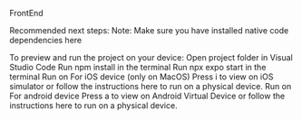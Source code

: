 FrontEnd

Recommended next steps:
Note: Make sure you have installed native code dependencies here

To preview and run the project on your device:
Open project folder in Visual Studio Code
Run npm install in the terminal
Run npx expo start in the terminal
Run on For iOS device (only on MacOS)
Press i to view on iOS simulator or follow the instructions here to run on a physical device.
Run on For android device
Press a to view on Android Virtual Device or follow the instructions here to run on a physical device.
